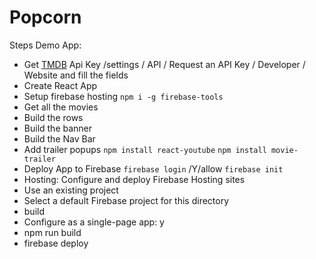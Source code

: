 # Popcorn

Steps Demo App:
- Get [TMDB](https://www.themoviedb.org/) Api Key /settings / API / Request an API Key / Developer / Website and fill the fields
- Create React App
- Setup firebase hosting 
`npm i -g firebase-tools` 
- Get all the movies
- Build the rows
- Build the banner
- Build the Nav Bar
- Add trailer popups
`npm install react-youtube`
`npm install movie-trailer`
- Deploy App to Firebase
`firebase login` /Y/allow
`firebase init`
- Hosting: Configure and deploy Firebase Hosting sites
- Use an existing project
- Select a default Firebase project for this directory
- build
- Configure as a single-page app: y
- npm run build
- firebase deploy


